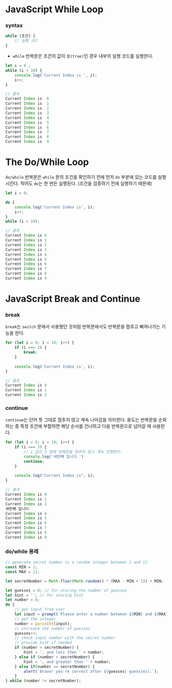 # JavaScript While Loop

### syntax

```javascript
while (조건) {
    // 실행 코드
}
```

- `while` 반복문은 조건의 값이 `참(true)`인 경우 내부의 실행 코드를 실행한다.

``` javascript
let i = 0 ;
while (i < 10) {
    console.log('Current Index is ', i);
    i++;
}

// 결과
Current Index is  0
Current Index is  1
Current Index is  2
Current Index is  3
Current Index is  4
Current Index is  5
Current Index is  6
Current Index is  7
Current Index is  8
Current Index is  9
```



# The Do/While Loop

`do/while` 반복문은 `while` 문의 조건을 확인하기 전에 먼저 `do` 부분에 있는 코드를 실행시킨다. 적어도 `do`는 한 번은 실행된다. (조건을 검증하기 전에 실행하기 때문에)

```javascript
let i = 0;

do {
    console.log('Current Index is', i);
    i++;
}
while (i < 10);

// 결과
Current Index is 0
Current Index is 1
Current Index is 2
Current Index is 3
Current Index is 4
Current Index is 5
Current Index is 6
Current Index is 7
Current Index is 8
Current Index is 9
```



# JavaScript Break and Continue

### break

`break`는 `switch` 문에서 사용했던 것처럼 반복문에서도 반복문을 멈추고 빠져나가는 기능을 한다.

```javascript
for (let i = 0; i < 10; i++) {
    if (i === 3) {
        break;
    }
    
    console.log('Current Index is', i);
}

// 결과
Current Index is 0
Current Index is 1
Current Index is 2
```

 

### continue

`continue`는 단어 뜻 그대로 멈추지 않고 계속 나아감을 의미한다. 용도는 반복문을 순회하는 중 특정 조건에 부합하면 해당 순서를 건너뛰고 다음 반복문으로 넘어갈 때 사용한다.

```javascript
for (let i = 0; i < 10; i++) {
    if (i === 3) {
        // i 값이 3 일때 반복문을 멈추지 않고 계속 진행한다.
        console.log('세번째 입니다.')
        continue;
    }
    
    console.log("Current Index is", i);
}

// 결과
Current Index is 0
Current Index is 1
Current Index is 2
세번째 입니다.
Current Index is 4
Current Index is 5
Current Index is 6
Current Index is 7
Current Index is 8
Current Index is 9  
```



### do/while 용례

```javascript
// generate secret number is a random integer between 1 and 12
const MIN = 1;
const MAX = 12;

let secretNumber = Math.floor(Math.random() * (MAX - MIN + 1)) + MIN;

let guesses = 0; // for storing the number of guesses
let hint = ''; // for storing hint
let number = 0;
do {
    // get input from user
    let input = prompt(`Please enter a number between ${MIN} and ${MAX}` + hint);
    // get the integer
    number = parseInt(input);
    // increase the number of guesses
    guesses++;
    // check input number with the secret number
    // provide hint if needed
    if (number > secretNumber) {
        hint = ', and less than ' + number;
    } else if (number < secretNumber) {
        hint = ', and greater than ' + number;
    } else if(number == secretNumber) {
        alert(`Bravo! you're correct after ${guesses} guess(es).`);
    }
} while (number != secretNumber);
```























